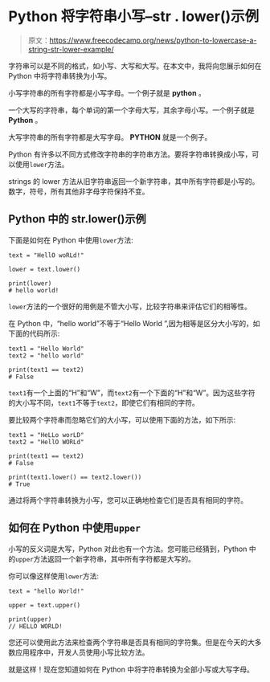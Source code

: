 # Python 将字符串小写–str . lower()示例

> 原文：<https://www.freecodecamp.org/news/python-to-lowercase-a-string-str-lower-example/>

字符串可以是不同的格式，如小写、大写和大写。在本文中，我将向您展示如何在 Python 中将字符串转换为小写。

小写字符串的所有字符都是小写字母。一个例子就是 **python** 。

一个大写的字符串，每个单词的第一个字母大写，其余字母小写。一个例子就是 **Python** 。

大写字符串的所有字符都是大写字母。 **PYTHON** 就是一个例子。

Python 有许多以不同方式修改字符串的字符串方法。要将字符串转换成小写，可以使用`lower`方法。

strings 的 lower 方法从旧字符串返回一个新字符串，其中所有字符都是小写的。数字，符号，所有其他非字母字符保持不变。

## Python 中的 str.lower()示例

下面是如何在 Python 中使用`lower`方法:

```
text = "HellO woRLd!"

lower = text.lower()

print(lower)
# hello world! 
```

`lower`方法的一个很好的用例是不管大小写，比较字符串来评估它们的相等性。

在 Python 中，“hello world”不等于“Hello World ”,因为相等是区分大小写的，如下面的代码所示:

```
text1 = "Hello World"
text2 = "hello world"

print(text1 == text2)
# False 
```

`text1`有一个上面的“H”和“W”，而`text2`有一个下面的“H”和“W”。因为这些字符的大小写不同，`text1`不等于`text2`，即使它们有相同的字符。

要比较两个字符串而忽略它们的大小写，可以使用下面的方法，如下所示:

```
text1 = "HeLLo worLD"
text2 = "HellO WORLd"

print(text1 == text2)
# False

print(text1.lower() == text2.lower())
# True 
```

通过将两个字符串转换为小写，您可以正确地检查它们是否具有相同的字符。

## 如何在 Python 中使用`upper`

小写的反义词是大写，Python 对此也有一个方法。您可能已经猜到，Python 中的`upper`方法返回一个新字符串，其中所有字符都是大写的。

你可以像这样使用`lower`方法:

```
text = "hello World!"

upper = text.upper()

print(upper)
// HELLO WORLD! 
```

您还可以使用此方法来检查两个字符串是否具有相同的字符集。但是在今天的大多数应用程序中，开发人员使用小写比较方法。

就是这样！现在您知道如何在 Python 中将字符串转换为全部小写或大写字母。